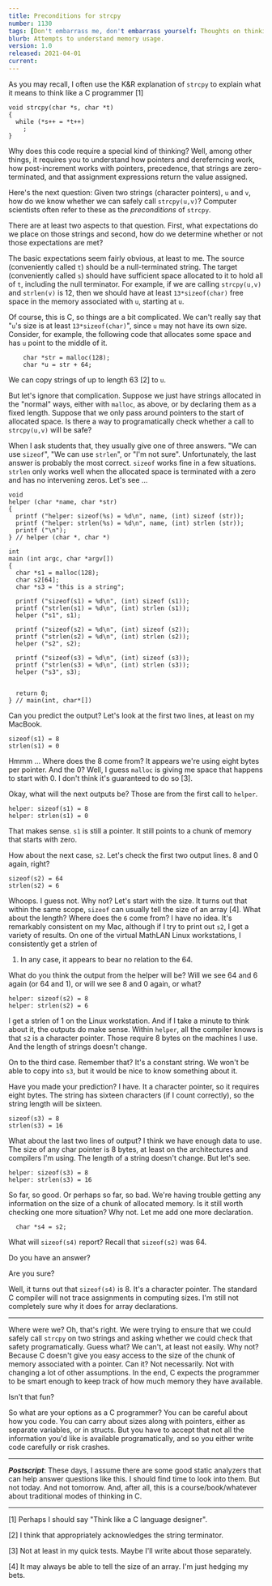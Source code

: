 ```yaml
---
title: Preconditions for strcpy
number: 1130
tags: [Don't embarrass me, don't embarrass yourself: Thoughts on thinking in C and Unix](index-cnix)
blurb: Attempts to understand memory usage.
version: 1.0
released: 2021-04-01
current: 
---
```

As you may recall, I often use the K&R explanation of `strcpy` to explain
what it means to think like a C programmer [1]

    void strcpy(char *s, char *t)
    {
      while (*s++ = *t++)
        ;
    }

Why does this code require a special kind of thinking?  Well, among
other things, it requires you to understand how pointers and
dereferncing work, how post-increment works with pointers, precedence,
that strings are zero-terminated, and that assignment expressions
return the value assigned.

Here's the next question: Given two strings (character pointers),
`u` and `v`, how do we know whether we can safely call `strcpy(u,v)`?
Computer scientists often refer to these as the *preconditions* of
`strcpy`.

There are at least two aspects to that question.  First, what
expectations do we place on those strings and second, how do we
determine whether or not those expectations are met?

The basic expectations seem fairly obvious, at least to me.  The
source (conveniently called `t`) should be a null-terminated string.
The target (conveniently called `s`) should have sufficient space
allocated to it to hold all of `t`, including the null terminator.
For example, if we are calling `strcpy(u,v)` and `strlen(v)` is 12,
then we should have at least `13*sizeof(char)` free space in the 
memory associated with `u`, starting at `u`.

Of course, this is C, so things are a bit complicated.  We can't really
say that "`u`'s size is at least `13*sizeof(char)`", since `u` may
not have its own size.  Consider, for example, the following code that
allocates some space and has `u` point to the middle of it.

        char *str = malloc(128);
        char *u = str + 64;

We can copy strings of up to length 63 [2] to `u`.

But let's ignore that complication.  Suppose we just have strings
allocated in the "normal" ways, either with `malloc`, as above, or
by declaring them as a fixed length.  Suppose that we only pass
around pointers to the start of allocated space.  Is there a way
to programatically check whether a call to `strcpy(u,v)` will be
safe?

When I ask students that, they usually give one of three answers.
"We can use `sizeof`",  "We can use `strlen`", or  "I'm not sure".
Unfortunately, the last answer is probably the most correct.  `sizeof`
works fine in a few situations.  `strlen` only works well when the
allocated space is terminated with a zero and has no intervening zeros.
Let's see ...

    void
    helper (char *name, char *str)
    {
      printf ("helper: sizeof(%s) = %d\n", name, (int) sizeof (str));
      printf ("helper: strlen(%s) = %d\n", name, (int) strlen (str));
      printf ("\n");
    } // helper (char *, char *)
    
    int
    main (int argc, char *argv[])
    {
      char *s1 = malloc(128);
      char s2[64];
      char *s3 = "this is a string";
    
      printf ("sizeof(s1) = %d\n", (int) sizeof (s1));
      printf ("strlen(s1) = %d\n", (int) strlen (s1));
      helper ("s1", s1);
    
      printf ("sizeof(s2) = %d\n", (int) sizeof (s2));
      printf ("strlen(s2) = %d\n", (int) strlen (s2));
      helper ("s2", s2);
    
      printf ("sizeof(s3) = %d\n", (int) sizeof (s3));
      printf ("strlen(s3) = %d\n", (int) strlen (s3));
      helper ("s3", s3);
    
    
      return 0;
    } // main(int, char*[])

Can you predict the output?  Let's look at the first two lines, at least
on my MacBook.

    sizeof(s1) = 8
    strlen(s1) = 0

Hmmm ... Where does the 8 come from?  It appears we're using eight bytes
per pointer. And the 0?  Well, I guess `malloc` is giving me space
that happens to start with 0.  I don't think it's guaranteed to do
so [3].

Okay, what will the next outputs be?  Those are from the first call
to `helper`.

    helper: sizeof(s1) = 8
    helper: strlen(s1) = 0

That makes sense.  `s1` is still a pointer.  It still points to
a chunk of memory that starts with zero.

How about the next case, `s2`.  Let's check the first two output lines.
8 and 0 again, right?

    sizeof(s2) = 64
    strlen(s2) = 6

Whoops.  I guess not.  Why not?  Let's start with the size.  It
turns out that within the same scope, `sizeof` can usually tell the
size of an array [4].  What about the length?  Where does the `6` come 
from?  I have no idea.  It's remarkably consistent on my Mac, although
if I try to print out `s2`, I get a variety of results.  On one of the
virtual MathLAN Linux workstations, I consistently get a strlen of
1.  In any case, it appears to bear no relation to the 64.

What do you think the output from the helper will be?  Will we see
64 and 6 again (or 64 and 1), or will we see 8 and 0 again, or what?

    helper: sizeof(s2) = 8
    helper: strlen(s2) = 6

I get a strlen of 1 on the Linux workstation.  And if I take a
minute to think about it, the outputs do make sense.  Within `helper`,
all the compiler knows is that `s2` is a character pointer.  Those
require 8 bytes on the machines I use.  And the length of strings
doesn't change.

On to the third case.  Remember that?  It's a constant string.  We
won't be able to copy into `s3`, but it would be nice to know something
about it.  

Have you made your prediction?  I have.  It a character pointer, so
it requires eight bytes.  The string has sixteen characters (if I 
count correctly), so the string length will be sixteen.

    sizeof(s3) = 8
    strlen(s3) = 16

What about the last two lines of output?  I think we have enough data
to use.  The size of any char pointer is 8 bytes, at least on the
architectures and compilers I'm using.  The length of a string
doesn't change.  But let's see.

    helper: sizeof(s3) = 8
    helper: strlen(s3) = 16

So far, so good.  Or perhaps so far, so bad.  We're having trouble
getting any information on the size of a chunk of allocated memory.
Is it still worth checking one more situation?  Why not.  Let me
add one more declaration.

      char *s4 = s2;

What will `sizeof(s4)` report?  Recall that `sizeof(s2)` was 64.

Do you have an answer?

Are you sure?

Well, it turns out that `sizeof(s4)` is 8.  It's a character pointer.
The standard C compiler will not trace assignments in computing sizes.
I'm still not completely sure why it does for array declarations.

---

Where were we?  Oh, that's right.  We were trying to ensure that
we could safely call `strcpy` on two strings and asking whether we
could check that safety programatically.  Guess what?  We can't, at
least not easily.  Why not?  Because C doesn't give you easy access to
the size of the chunk of memory associated with a pointer.  Can it?
Not necessarily.  Not with changing a lot of other assumptions.  In
the end, C expects the programmer to be smart enough to keep track of
how much memory they have available.

Isn't that fun?

So what are your options as a C programmer?  You can be careful about
how you code.  You can carry about sizes along with pointers, either
as separate variables, or in structs.  But you have to accept that
not all the information you'd like is available programatically, and
so you either write code carefully or risk crashes.

---

**_Postscript_**: These days, I assume there are some good static
analyzers that can help answer questions like this.  I should find
time to look into them.  But not today.  And not tomorrow.  And,
after all, this is a course/book/whatever about traditional modes
of thinking in C.

---

[1] Perhaps I should say "Think like a C language designer".
   
[2] I think that appropriately acknowledges the string terminator.

[3] Not at least in my quick tests.  Maybe I'll write about those
separately.

[4] It may always be able to tell the size of an array.  I'm just
hedging my bets.
